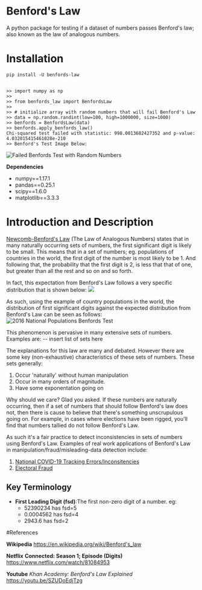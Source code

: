 # Benford's Law
A python package for testing if a dataset of numbers passes Benford's law; also known as the law of analogous numbers.

# Installation
```
pip install -U benfords-law
```
##
```
>> import numpy as np
>>
>> from benfords_law import BenfordsLaw
>> 
>> # initialize array with random numbers that will fail Benford's Law
>> data = np.random.randint(low=100, high=1000000, size=1000)
>> benfords = BenfordsLaw(data)
>> benfords.apply_benfords_law()
Chi-squared test failed with statistic: 998.0013682427352 and p-value: 4.032015415461028e-210
>> Benford's Test Image Below:
```
![Failed Benfords Test with Random Numbers](https://raw.githubusercontent.com/mawuliadjei/benfords_law/main/images/example_benford_failed.png)

**Dependencies**
- numpy==1.17.1
- pandas==0.25.1
- scipy==1.6.0
- matplotlib==3.3.3

# Introduction and Description
[Newcomb-Benford's Law](https://en.wikipedia.org/wiki/Benford's_law) (The Law of Analogous Numbers) states that in many naturally occurring sets of numbers, the first significant digit is likely to be small.
This means that in a set of numbers; eg. populations of countries in the world, the first digit of the number is most likely to be 1. And following that, the probability that the first digit is 2, is less that that of one, but greater than all the rest and so on and so forth.

In fact, this expectation from Benford's Law follows a very specific distribution that is shown below:
![](https://raw.githubusercontent.com/mawuliadjei/benfords_law/main/images/benfords_law_distribution.png)
 
As such, using the example of country populations in the world, the distribution of first significant digits against the expected distribution from Benford's Law can be seen as follows:
![2016 National Populations Benfords Test](https://raw.githubusercontent.com/mawuliadjei/benfords_law/main/images/populations_benfords_law.png)

This phenomenon is pervasive in many extensive sets of numbers. Examples are:
-- insert list of sets here

The explanations for this law are many and debated. However there are some key (non-exhaustive) characteristics of these sets of numbers. These sets generally:
1. Occur 'naturally' without human manipulation
2. Occur in many orders of magnitude.
3. Have some exponentation going on

Why should we care? Glad you asked. If these numbers are naturally occurring, then if a set of numbers that should follow Benford's law does not, then there is cause to believe that there's something unscrupulous going on. For example, in cases where elections have been rigged, you'll find that numbers tallied do not follow Benford's Law. 

As such it's a fair practice to detect inconsistencies in sets of numbers using Benford's Law. Examples of real work applications of Benford's Law in manipulation/fraud/misleading-data detection include:
1. [National COVID-19 Tracking Errors/Inconsitencies](https://www.nature.com/articles/d41586-020-01565-5)
2. [Electoral Fraud](https://towardsdatascience.com/frawd-detection-using-benfords-law-python-code-9db8db474cf8)

## Key Terminology
- **First Leading Digit (fsd)**:The first non-zero digit of a number. eg:
    - 52390234 has fsd=5
    - 0.0004562 has fsd=4
    - 2943.6 has fsd=2

#References

**Wikipedia**
https://en.wikipedia.org/wiki/Benford's_law

**Netflix**
**Connected: Season 1; Episode (Digits)**
https://www.netflix.com/watch/81084953

**Youtube**
*Khan Academy: Benford's Law Explained*
https://youtu.be/SZUDoEdjTzg
